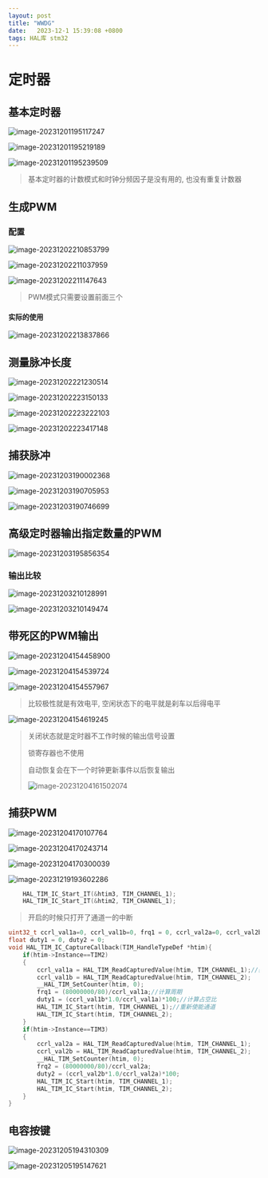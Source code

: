 ```yaml
---
layout: post
title: "WWDG" 
date:   2023-12-1 15:39:08 +0800
tags: HAL库 stm32
---
```


# 定时器

## 基本定时器

![image-20231201195117247](https://picture-01-1316374204.cos.ap-beijing.myqcloud.com/image/202312011951303.png)

![image-20231201195219189](https://picture-01-1316374204.cos.ap-beijing.myqcloud.com/image/202312011952236.png)

![image-20231201195239509](https://picture-01-1316374204.cos.ap-beijing.myqcloud.com/image/202312011952554.png)

> 基本定时器的计数模式和时钟分频因子是没有用的, 也没有重复计数器

## 生成PWM

### 配置

![image-20231202210853799](https://picture-01-1316374204.cos.ap-beijing.myqcloud.com/image/202312022148934.png)

![image-20231202211037959](https://picture-01-1316374204.cos.ap-beijing.myqcloud.com/image/202312022148041.png)

![image-20231202211147643](https://picture-01-1316374204.cos.ap-beijing.myqcloud.com/image/202312022148070.png)

> PWM模式只需要设置前面三个

#### 实际的使用

![image-20231202213837866](https://picture-01-1316374204.cos.ap-beijing.myqcloud.com/image/202312022148867.png)

## 测量脉冲长度

![image-20231202221230514](https://picture-01-1316374204.cos.ap-beijing.myqcloud.com/image/202312031852724.png)

![image-20231202223150133](https://picture-01-1316374204.cos.ap-beijing.myqcloud.com/image/202312031852773.png)

![image-20231202223222103](https://picture-01-1316374204.cos.ap-beijing.myqcloud.com/image/202312031852872.png)

![image-20231202223417148](https://picture-01-1316374204.cos.ap-beijing.myqcloud.com/image/202312031852662.png)

## 捕获脉冲

![image-20231203190002368](https://picture-01-1316374204.cos.ap-beijing.myqcloud.com/image/202312031900414.png)

![image-20231203190705953](https://picture-01-1316374204.cos.ap-beijing.myqcloud.com/image/202312031907034.png) 

![image-20231203190746699](https://picture-01-1316374204.cos.ap-beijing.myqcloud.com/image/202312031907739.png)

## 高级定时器输出指定数量的PWM

![image-20231203195856354](https://picture-01-1316374204.cos.ap-beijing.myqcloud.com/image/202312031958413.png)

### 输出比较

![image-20231203210128991](https://picture-01-1316374204.cos.ap-beijing.myqcloud.com/image/202312032101042.png)

![image-20231203210149474](https://picture-01-1316374204.cos.ap-beijing.myqcloud.com/image/202312032101521.png)

## 带死区的PWM输出

![image-20231204154458900](https://picture-01-1316374204.cos.ap-beijing.myqcloud.com/image/202312041544963.png)

![image-20231204154539724](https://picture-01-1316374204.cos.ap-beijing.myqcloud.com/image/202312041545768.png)

![image-20231204154557967](https://picture-01-1316374204.cos.ap-beijing.myqcloud.com/image/202312041545020.png)

> 比较极性就是有效电平, 空闲状态下的电平就是刹车以后得电平

![image-20231204154619245](https://picture-01-1316374204.cos.ap-beijing.myqcloud.com/image/202312041546296.png)

> 关闭状态就是定时器不工作时候的输出信号设置
>
> 锁寄存器也不使用
>
> 自动恢复会在下一个时钟更新事件以后恢复输出
>
> ![image-20231204161502074](https://picture-01-1316374204.cos.ap-beijing.myqcloud.com/image/202312041615105.png)

## 捕获PWM

![image-20231204170107764](https://picture-01-1316374204.cos.ap-beijing.myqcloud.com/image/202312041701827.png)

![image-20231204170243714](https://picture-01-1316374204.cos.ap-beijing.myqcloud.com/image/202312041702761.png)

![image-20231204170300039](https://picture-01-1316374204.cos.ap-beijing.myqcloud.com/image/202312041703093.png)

![image-20231219193602286](https://picture-01-1316374204.cos.ap-beijing.myqcloud.com/image/202312191936380.png)

```c
	HAL_TIM_IC_Start_IT(&htim3, TIM_CHANNEL_1);
	HAL_TIM_IC_Start_IT(&htim2, TIM_CHANNEL_1);
```

> 开启的时候只打开了通道一的中断

```c
uint32_t ccrl_val1a=0, ccrl_val1b=0, frq1 = 0, ccrl_val2a=0, ccrl_val2b=0, frq2 = 0;
float duty1 = 0, duty2 = 0;
void HAL_TIM_IC_CaptureCallback(TIM_HandleTypeDef *htim){
	if(htim->Instance==TIM2)
	{
		ccrl_val1a = HAL_TIM_ReadCapturedValue(htim, TIM_CHANNEL_1);//获取捕获到的值
		ccrl_val1b = HAL_TIM_ReadCapturedValue(htim, TIM_CHANNEL_2);
		__HAL_TIM_SetCounter(htim, 0);
		frq1 = (80000000/80)/ccrl_val1a;//计算周期
		duty1 = (ccrl_val1b*1.0/ccrl_val1a)*100;//计算占空比
		HAL_TIM_IC_Start(htim, TIM_CHANNEL_1);//重新使能通道
		HAL_TIM_IC_Start(htim, TIM_CHANNEL_2);
	}
	if(htim->Instance==TIM3)
	{
		ccrl_val2a = HAL_TIM_ReadCapturedValue(htim, TIM_CHANNEL_1);
		ccrl_val2b = HAL_TIM_ReadCapturedValue(htim, TIM_CHANNEL_2);
		__HAL_TIM_SetCounter(htim, 0);
		frq2 = (80000000/80)/ccrl_val2a;
		duty2 = (ccrl_val2b*1.0/ccrl_val2a)*100;
		HAL_TIM_IC_Start(htim, TIM_CHANNEL_1);
		HAL_TIM_IC_Start(htim, TIM_CHANNEL_2);
	}
}
```



## 电容按键

![image-20231205194310309](https://picture-01-1316374204.cos.ap-beijing.myqcloud.com/image/202312051943446.png)

![image-20231205195147621](https://picture-01-1316374204.cos.ap-beijing.myqcloud.com/image/202312051951772.png)

